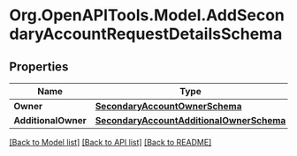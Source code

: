 
# Org.OpenAPITools.Model.AddSecondaryAccountRequestDetailsSchema

## Properties

Name | Type | Description | Notes
------------ | ------------- | ------------- | -------------
**Owner** | [**SecondaryAccountOwnerSchema**](SecondaryAccountOwnerSchema.md) |  | [optional] 
**AdditionalOwner** | [**SecondaryAccountAdditionalOwnerSchema**](SecondaryAccountAdditionalOwnerSchema.md) |  | [optional] 

[[Back to Model list]](../README.md#documentation-for-models)
[[Back to API list]](../README.md#documentation-for-api-endpoints)
[[Back to README]](../README.md)

